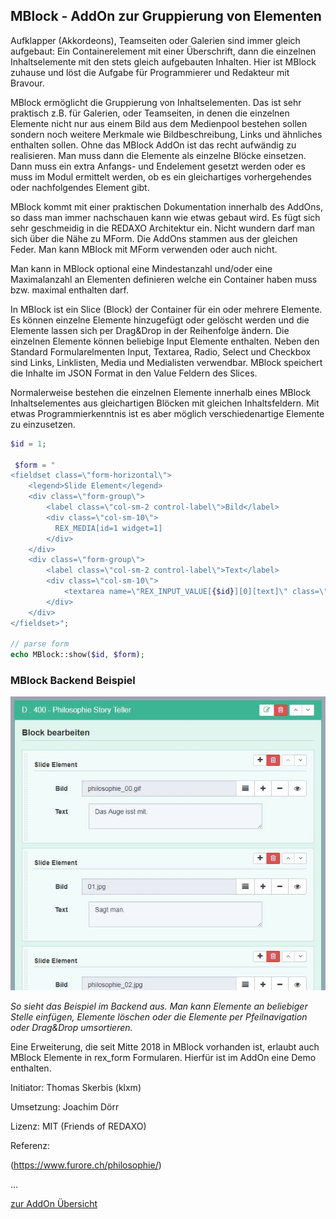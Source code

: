 ## MBlock - AddOn zur Gruppierung von Elementen

Aufklapper (Akkordeons), Teamseiten oder Galerien sind immer gleich aufgebaut: Ein Containerelement mit einer Überschrift, dann die einzelnen Inhaltselemente mit den stets gleich aufgebauten Inhalten. Hier ist MBlock zuhause und löst die Aufgabe für Programmierer und Redakteur mit Bravour.

MBlock ermöglicht die Gruppierung von Inhaltselementen. Das ist sehr praktisch z.B. für Galerien, oder Teamseiten, in denen die einzelnen Elemente nicht nur aus einem Bild aus dem Medienpool bestehen sollen sondern noch weitere Merkmale wie Bildbeschreibung, Links und ähnliches enthalten sollen. Ohne das MBlock AddOn ist das recht aufwändig zu realisieren. Man muss dann die Elemente als einzelne Blöcke einsetzen. Dann muss ein extra Anfangs- und Endelement gesetzt werden oder es muss im Modul ermittelt werden, ob es ein gleichartiges vorhergehendes oder nachfolgendes Element gibt.

MBlock kommt mit einer praktischen Dokumentation innerhalb des AddOns, so dass man immer nachschauen kann wie etwas gebaut wird. Es fügt sich sehr geschmeidig in die REDAXO Architektur ein. Nicht wundern darf man sich über die Nähe zu MForm. Die AddOns stammen aus der gleichen Feder. Man kann MBlock mit MForm verwenden oder auch nicht.

Man kann in MBlock optional eine Mindestanzahl und/oder eine Maximalanzahl an Elementen definieren welche ein Container haben muss bzw. maximal enthalten darf.

In MBlock ist ein Slice (Block) der Container für ein oder mehrere Elemente. Es können einzelne Elemente hinzugefügt oder gelöscht werden und die Elemente lassen sich per Drag&Drop in der Reihenfolge ändern. Die einzelnen Elemente können beliebige Input Elemente enthalten. Neben den Standard Formularelmenten Input, Textarea, Radio, Select und Checkbox sind Links, Linklisten, Media und Medialisten verwendbar. MBlock speichert die Inhalte im JSON Format in den Value Feldern des Slices.

Normalerweise bestehen die einzelnen Elemente innerhalb eines MBlock Inhaltselementes aus gleichartigen Blöcken mit gleichen Inhaltsfeldern. Mit etwas Programmierkenntnis ist es aber möglich verschiedenartige Elemente zu einzusetzen.

```php
$id = 1;

 $form = "
<fieldset class=\"form-horizontal\">
    <legend>Slide Element</legend>        
    <div class=\"form-group\">
        <label class=\"col-sm-2 control-label\">Bild</label>
        <div class=\"col-sm-10\">
          REX_MEDIA[id=1 widget=1]
        </div>
    </div>
    <div class=\"form-group\">
        <label class=\"col-sm-2 control-label\">Text</label>
        <div class=\"col-sm-10\">
            <textarea name=\"REX_INPUT_VALUE[{$id}][0][text]\" class=\"form-control\"></textarea>
        </div>
    </div>   
</fieldset>";
        
// parse form
echo MBlock::show($id, $form);
```

### MBlock Backend Beispiel

<img src="images/mblock-backend-beispiel.JPG" alt="MBlock Beispiel im Backend">

_So sieht das Beispiel im Backend aus. Man kann Elemente an beliebiger Stelle einfügen, Elemente löschen oder die Elemente per Pfeilnavigation oder Drag&Drop umsortieren._

Eine Erweiterung, die seit Mitte 2018 in MBlock vorhanden ist, erlaubt auch MBlock Elemente in rex_form Formularen. Hierfür ist im AddOn eine Demo enthalten.

Initiator: Thomas Skerbis (klxm)

Umsetzung: Joachim Dörr

Lizenz: MIT (Friends of REDAXO)

Referenz:

(https://www.furore.ch/philosophie/)

...

[zur AddOn Übersicht](../)